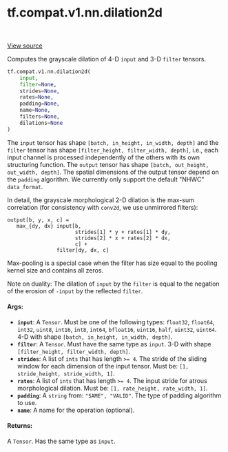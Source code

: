 <div itemscope itemtype="http://developers.google.com/ReferenceObject">
<meta itemprop="name" content="tf.compat.v1.nn.dilation2d" />
<meta itemprop="path" content="Stable" />
</div>

# tf.compat.v1.nn.dilation2d

<!-- Insert buttons and diff -->

<table class="tfo-notebook-buttons tfo-api" align="left">
</table>

<a target="_blank" href="/code/stable/tensorflow/python/ops/nn_ops.py">View source</a>



Computes the grayscale dilation of 4-D `input` and 3-D `filter` tensors.

``` python
tf.compat.v1.nn.dilation2d(
    input,
    filter=None,
    strides=None,
    rates=None,
    padding=None,
    name=None,
    filters=None,
    dilations=None
)
```



<!-- Placeholder for "Used in" -->

The `input` tensor has shape `[batch, in_height, in_width, depth]` and the
`filter` tensor has shape `[filter_height, filter_width, depth]`, i.e., each
input channel is processed independently of the others with its own structuring
function. The `output` tensor has shape
`[batch, out_height, out_width, depth]`. The spatial dimensions of the output
tensor depend on the `padding` algorithm. We currently only support the default
"NHWC" `data_format`.

In detail, the grayscale morphological 2-D dilation is the max-sum correlation
(for consistency with `conv2d`, we use unmirrored filters):

    output[b, y, x, c] =
       max_{dy, dx} input[b,
                          strides[1] * y + rates[1] * dy,
                          strides[2] * x + rates[2] * dx,
                          c] +
                    filter[dy, dx, c]

Max-pooling is a special case when the filter has size equal to the pooling
kernel size and contains all zeros.

Note on duality: The dilation of `input` by the `filter` is equal to the
negation of the erosion of `-input` by the reflected `filter`.

#### Args:


* <b>`input`</b>: A `Tensor`. Must be one of the following types: `float32`, `float64`, `int32`, `uint8`, `int16`, `int8`, `int64`, `bfloat16`, `uint16`, `half`, `uint32`, `uint64`.
  4-D with shape `[batch, in_height, in_width, depth]`.
* <b>`filter`</b>: A `Tensor`. Must have the same type as `input`.
  3-D with shape `[filter_height, filter_width, depth]`.
* <b>`strides`</b>: A list of `ints` that has length `>= 4`.
  The stride of the sliding window for each dimension of the input
  tensor. Must be: `[1, stride_height, stride_width, 1]`.
* <b>`rates`</b>: A list of `ints` that has length `>= 4`.
  The input stride for atrous morphological dilation. Must be:
  `[1, rate_height, rate_width, 1]`.
* <b>`padding`</b>: A `string` from: `"SAME", "VALID"`.
  The type of padding algorithm to use.
* <b>`name`</b>: A name for the operation (optional).


#### Returns:

A `Tensor`. Has the same type as `input`.


